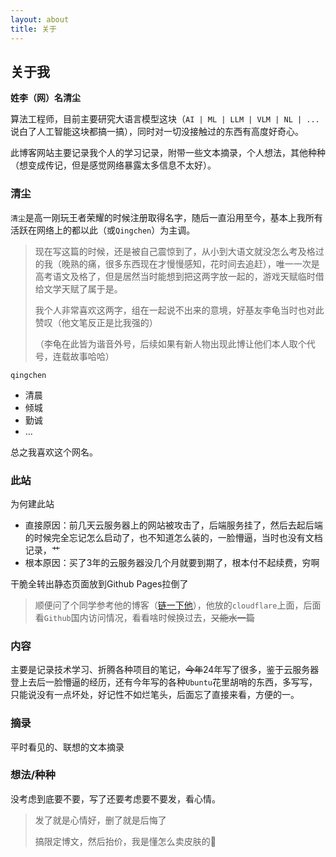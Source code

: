```yaml
---
layout: about
title: 关于
---
```




## 关于我

**姓李（网）名清尘**

算法工程师，目前主要研究大语言模型这块（`AI | ML | LLM | VLM | NL | ...` 说白了人工智能这块都搞一搞），同时对一切没接触过的东西有高度好奇心。

此博客网站主要记录我个人的学习记录，附带一些文本摘录，个人想法，其他种种（想变成传记，但是感觉网络暴露太多信息不太好）。

### 清尘

`清尘`是高一刚玩王者荣耀的时候注册取得名字，随后一直沿用至今，基本上我所有活跃在网络上的都以此（或`Qingchen`）为主调。

> 现在写这篇的时候，还是被自己震惊到了，从小到大语文就没怎么考及格过的我（晚熟的痛，很多东西现在才慢慢感知，花时间去追赶），唯一一次是高考语文及格了，但是居然当时能想到把这两字放一起的，游戏天赋临时借给文学天赋了属于是。
>
> 我个人非常喜欢这两字，组在一起说不出来的意境，好基友李龟当时也对此赞叹（他文笔反正是比我强的）
>
> （李龟在此皆为谐音外号，后续如果有新人物出现此博让他们本人取个代号，连载故事哈哈）

`qingchen`

- 清晨
- 倾城
- 勤诚
- …

总之我喜欢这个网名。

### 此站

为何建此站

- 直接原因：前几天云服务器上的网站被攻击了，后端服务挂了，然后去起后端的时候完全忘记怎么启动了，也不知道怎么装的，一脸懵逼，当时也没有文档记录，艹
- 根本原因：买了3年的云服务器没几个月就要到期了，根本付不起续费，穷啊

干脆全转出静态页面放到Github Pages拉倒了

> 顺便问了个同学参考他的博客（[链一下他](https://www.zggsong.com/)），他放的`cloudflare`上面，后面看`Github`国内访问情况，看看啥时候换过去，~~又能水一篇~~

### 内容

主要是记录技术学习、折腾各种项目的笔记，~~今年~~24年写了很多，鉴于云服务器登上去后一脸懵逼的经历，还有今年写的各种`Ubuntu`花里胡哨的东西，多写写，只能说没有一点坏处，好记性不如烂笔头，后面忘了直接来看，方便的一。

### 摘录

平时看见的、联想的文本摘录

### 想法/种种

没考虑到底要不要，写了还要考虑要不要发，看心情。

> 发了就是心情好，删了就是后悔了
>
> 搞限定博文，然后抬价，我是懂怎么卖皮肤的🤫

